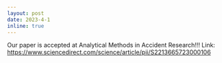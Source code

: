 ```yaml
---
layout: post
date: 2023-4-1
inline: true
---
```

Our paper is accepted at Analytical Methods in Accident Research!!!
Link: https://www.sciencedirect.com/science/article/pii/S2213665723000106